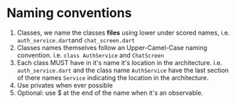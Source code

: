 # Naming conventions

1. Classes, we name the classes **files** using lower under scored names, i.e. `auth_service.dart`and `chat_screen.dart`
2. Classes names themselves follow an Upper-Camel-Case naming convention. i.e. `class AuthService` and `ChatScreen`
3. Each class MUST have in it's name it's location in the architecture. i.e. `auth_service.dart` and the class name `AuthService` have the last section of there names `Service` indicating the location in the architecture.
4. Use privates when ever possible
5. Optional: use $ at the end of the name when it's an observable.